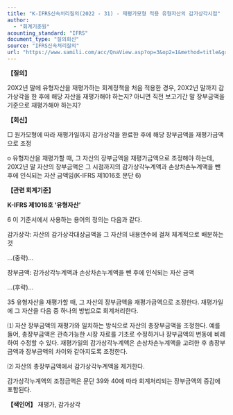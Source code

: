 ```yaml
---
title: "K-IFRS신속처리질의(2022 - 31) - 재평가모형 적용 유형자산의 감가상각시점"
author:
  - "회계기준원"
acounting_standard: "IFRS"
document_type: "질의회신"
source: "IFRS신속처리질의"
url: "https://www.samili.com/acc/QnaView.asp?op=3&op2=1&method=title&group=2124-15;1&orgcode=3&searchword=&page=13&code=K%2DIFRS%EC%8B%A0%EC%86%8D%EC%B2%98%EB%A6%AC%EC%A7%88%EC%9D%98%2D31%3A20220527"
---
```

**【질의】**

  

20X2년 말에 유형자산을 재평가하는 회계정책을 처음 적용한 경우, 20X2년 말까지 감가상각을 한 후에 해당 자산을 재평가해야 하는지? 아니면 직전 보고기간 말 장부금액을 기준으로 재평가해야 하는지?

  
  

**【회신】**

  

□ 원가모형에 따라 재평가일까지 감가상각을 완료한 후에 해당 장부금액을 재평가금액으로 조정

  

o 유형자산을 재평가할 때, 그 자산의 장부금액을 재평가금액으로 조정해야 하는데, 20X2년 말 자산의 장부금액은 그 시점까지의 감가상각누계액과 손상차손누계액을 뺀 후에 인식되는 자산 금액임(K-IFRS 제1016호 문단 6)

  
  

**【관련 회계기준】**

  

**K-IFRS 제1016호 ‘유형자산’**

  

6 이 기준서에서 사용하는 용어의 정의는 다음과 같다.

  

감가상각: 자산의 감가상각대상금액을 그 자산의 내용연수에 걸쳐 체계적으로 배분하는 것

...(중략)...

장부금액: 감가상각누계액과 손상차손누계액을 뺀 후에 인식되는 자산 금액

...(후략)...

  

35 유형자산을 재평가할 때, 그 자산의 장부금액을 재평가금액으로 조정한다. 재평가일에 그 자산을 다음 중 하나의 방법으로 회계처리한다.

⑴ 자산 장부금액의 재평가와 일치하는 방식으로 자산의 총장부금액을 조정한다. 예를 들어, 총장부금액은 관측가능한 시장 자료를 기초로 수정하거나 장부금액의 변동에 비례하여 수정할 수 있다. 재평가일의 감가상각누계액은 손상차손누계액을 고려한 후 총장부금액과 장부금액의 차이와 같아지도록 조정한다.

⑵ 자산의 총장부금액에서 감가상각누계액을 제거한다.

감가상각누계액의 조정금액은 문단 39와 40에 따라 회계처리되는 장부금액의 증감에 포함된다.

  
  

**【색인어】** 재평가, 감가상각
